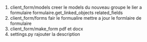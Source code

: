 1. client_form/models
    creer le models du nouveau groupe
    le lier a formulaire
    formulaire.get_linked_objects
    related_fields
2. client_form/forms
    fair le formualire
    mettre a jour le formlaire de formulaire
3. client_form/make_form
    pdf et docx
3. settings.py
    rajouter la description

